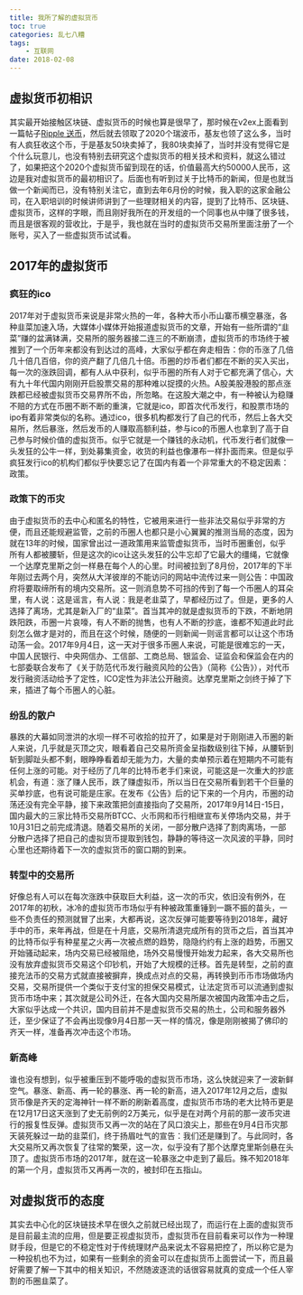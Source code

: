 ```yaml
---
title: 我所了解的虚拟货币
toc: true
categories: 乱七八糟
tags: 
	- 互联网
date: 2018-02-08
---
```


## 虚拟货币初相识

  其实最开始接触区块链、虚拟货币的时候也算是很早了，那时候在v2ex上面看到一篇帖子[Ripple 送币](https://www.v2ex.com/t/87122)，然后就去领取了2020个瑞波币，基友也领了这么多，当时有人疯狂收这个币，于是基友50块卖掉了，我80块卖掉了，当时并没有觉得它是个什么玩意儿，也没有特别去研究这个虚拟货币的相关技术和资料，就这么错过了，如果把这个2020个虚拟货币留到现在的话，价值最高大约50000人民币，这边是我对虚拟货币的最初相识了。后面也有听到过关于比特币的新闻，但是也就当做一个新闻而已，没有特别关注它，直到去年6月份的时候，我入职的这家金融公司，在入职培训的时候讲师讲到了一些理财相关的内容，提到了比特币、区块链、虚拟货币，这样的字眼，而且刚好我所在的开发组的一个同事也从中赚了很多钱，而且是很客观的营收比，于是乎，我也就在当时的虚拟货币交易所里面注册了一个账号，买入了一些虚拟货币试试看。

## 2017年的虚拟货币

### 疯狂的ico
	
2017年对于虚拟货币来说是非常火热的一年，各种大币小币山寨币横空暴涨，各种韭菜加速入场，大媒体小媒体开始报道虚拟货币的文章，开始有一些所谓的“韭菜”赚的盆满钵满，交易所的服务器接二连三的不断崩溃，虚拟货币的市场终于被推到了一个历年来都没有到达过的高峰，大家似乎都在奔走相告：你的币涨了几倍几十倍几百倍，你的资产翻了几倍几十倍。币圈的炒币者们都在不断的买入买出，每一次的涨跌回调，都有人从中获利，似乎币圈的所有人对于它都充满了信心，大有九十年代国内刚刚开启股票交易的那种难以捉摸的火热。A股美股港股的那点涨跌都已经被虚拟货币交易界所不齿，所忽略。在这股大潮之中，有一种被认为稳赚不赔的方式在币圈不断不断的重演，它就是ico，即首次代币发行，和股票市场的ipo有着非常类似的名称。通过ico，很多机构都发行了自己的代币，然后上各大交易所，然后暴涨，然后发币的人赚取高额利益，参与ico的币圈人也拿到了高于自己参与时候价值的虚拟货币。似乎它就是一个赚钱的永动机，代币发行者们就像一头发狂的公牛一样，到处募集资金，收货的利益也像瀑布一样扑面而来。但是似乎疯狂发行ico的机构们都似乎快要忘记了在国内有着一个非常重大的不稳定因素：政策。

### 政策下的币灾

由于虚拟货币的去中心和匿名的特性，它被用来进行一些非法交易似乎非常的方便，而且还能规避监管，之前的币圈人也都只是小心翼翼的推测当局的态度，因为就在13年的时候，国家曾出过一道政策用来监管虚拟货币，当时币圈重创，似乎所有人都被腰斩，但是这次的ico让这头发狂的公牛忘却了它最大的缰绳，它就像一个达摩克里斯之剑一样悬在每个人的心里。时间被拉到了8月份，2017年的下半年刚过去两个月，突然从大洋彼岸的不能访问的网站中流传过来一则公告：中国政府将要取缔所有的境内交易所。这一则消息势不可挡的传到了每一个币圈人的耳朵里，有人说：这是谣言，有人说：我是老韭菜了，早都经历过了。但是，更多的人选择了离场，尤其是新入厂的“韭菜”。首当其冲的就是虚拟货币的下跌，不断地阴跌阳跌，币圈一片哀嚎，有人不断的抛售，也有人不断的抄底，谁都不知道此时此刻怎么做才是对的，而且在这个时候，随便的一则新闻一则谣言都可以让这个市场动荡一会。2017年9月4日，这一天对于很多币圈人来说，可能是很难忘的一天，中国人民银行、中央网信办、工信部、工商总局、银监会、证监会和保监会在内的七部委联合发布了《关于防范代币发行融资风险的公告》（简称《公告》），对代币发行融资活动给予了定性，ICO定性为非法公开融资。达摩克里斯之剑终于掉了下来，插进了每个币圈人的心脏。

### 纷乱的散户

暴跌的大幕如同泄洪的水坝一样不可收拾的拉开了，如果是对于刚刚进入币圈的新人来说，几乎就是灭顶之灾，眼看着自己交易所资金呈指数级别往下掉，从腰斩到斩到脚趾头都不剩，眼睁睁看着却无能为力，大量的卖单预示着在短期内不可能有任何上涨的可能。对于经历了几年的比特币老手们来说，可能这是一次重大的抄底机会，有道：涨了赚人民币，跌了赚虚拟币，所以当日在交易所看到若干个巨量的买单抄底，也有说可能是庄家。在发布《公告》后的记下来的一个月内，币圈的动荡还没有完全平静，接下来政策把剑直接指向了交易所，2017年9月14日-15日，国内最大的三家比特币交易所BTCC、火币网和币行相继宣布关停场内交易，并于10月31日之前完成清退。随着交易所的关闭，一部分散户选择了割肉离场，一部分散户选择了把自己的虚拟货币提取到钱包，静静的等待这一次风波的平静，同时心里也还期待着下一次的虚拟货币的窗口期的到来。

### 转型中的交易所

好像总有人可以在每次涨跌中获取巨大利益，这一次的币灾，依旧没有例外，在2017年的初秋，冰冷的虚拟货币市场似乎有种被政策重锤到一蹶不振的苗头，一些不负责任的预测就冒了出来，大都再说，这次反弹可能要等待到2018年，藏好手中的币，来年再战，但是在十月底，交易所清退完成所有的货币之后，首当其冲的比特币似乎有种星星之火再一次被点燃的趋势，隐隐约约有上涨的趋势，币圈又开始骚动起来，场内交易已经被阻绝，场外交易慢慢开始发力起来，各大交易所也没有放弃虚拟货币交易这个印钞机，开始了大规模的迁移。首先是转型，之前的直接充法币的交易方式就直接被摒弃，换成点对点的交易，再转换到币币市场做场内交易，交易所提供一个类似于支付宝的担保交易模式，让法定货币可以流通到虚拟货币市场中来；其次就是公司外迁，在各大国内交易所屡次被国内政策冲击之后，大家似乎达成一个共识，国内目前并不是虚拟货币交易的热土，公司和服务器外迁，至少保证了不会再出现像9月4日那一天一样的情况，像是刚刚被揭了佛印的齐天一样，准备再次冲击这个市场。

### 新高峰

谁也没有想到，似乎被重压到不能呼吸的虚拟货币市场，这么快就迎来了一波新鲜空气。暴涨、新高、再一轮的暴涨、再一轮的新高，进入2017年12月之后，虚拟货币像是齐天的定海神针一样不断的刷新着高度，虚拟货币市场的老大比特币更是在12月17日这天涨到了史无前例的2万美元，似乎是在对两个月前的那一波币灾进行的报复性反弹。虚拟货币又再一次的站在了风口浪尖上，那些在9月4日币灾那天装死躲过一劫的韭菜们，终于扬眉吐气的宣告：我们还是赚到了。与此同时，各大交易所又再次恢复了往常的繁荣，这一次，似乎没有了那个达摩克里斯剑悬在头顶了。虚拟货币市场的2017年，就在这一轮暴涨之中走到了最后。殊不知2018年的第一个月，虚拟货币又再再一次的，被封印在五指山。

## 对虚拟货币的态度

其实去中心化的区块链技术早在很久之前就已经出现了，而运行在上面的虚拟货币是目前最主流的应用，但是要正视虚拟货币，虚拟货币在目前看来可以作为一种理财手段，但是它的不稳定性对于传统理财产品来说太不容易把控了，所以称它是为一种投机也不为过，如果有一些剩余的资金可以在虚拟货币上面尝试一下，而且最好需要了解一下其中的相关知识，不然随波逐流的话很容易就真的变成一个任人宰割的币圈韭菜了。

